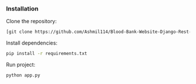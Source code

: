 ### Installation
Clone the repository:
```bash
[git clone https://github.com/Ashmil114/Blood-Bank-Website-Django-Rest-API](https://github.com/Ashmil114/Deep-Learning-Model-For-Detecting-Diseases-In-Tea-Leaves.git)
```
Install dependencies:

```bash
pip install -r requirements.txt
```

Run project:
```bash
python app.py
```
